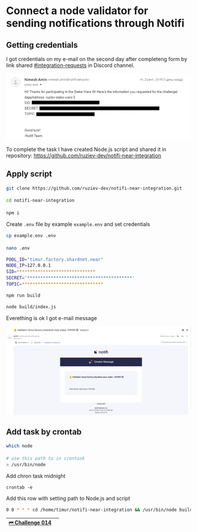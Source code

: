 # Connect a node validator for sending notifications through Notifi

## Getting credentials

I got credentials on my e-mail on the second day after completeng form by link shared [#integration-requests](https://discord.com/invite/nAqR3mk3rv) in Discord channel.

![img](../images/monitoring/notifi-service-credentials.png)

To complete the task I have created Node.js script and shared it in repository: https://github.com/ruziev-dev/notifi-near-integration

## Apply script

```bash
git clone https://github.com/ruziev-dev/notifi-near-integration.git

cd notifi-near-integration

npm i
```

Create `.env` file by example `example.env` and set credentials

```bash
cp example.env .env

nano .env
```

```bash
POOL_ID="timur.factory.shardnet.near"
NODE_IP=127.0.0.1
SID=******************************
SECRET='****************************************'
TOPIC=*******************************
```

```bash
npm run build
```

```bash
node build/index.js
```

Everething is ok I got e-mail message

![img](../images/monitoring/notifi-service.png)

## Add task by crontab

```bash
which node

# use this path to in crontask
> /usr/bin/node

```

Add chron task midnight

```
crontab -e
```

Add this row with setting path to Node.js and script

```bash
0 0 * * * cd /home/timur/notifi-near-integration && /usr/bin/node build/index.js > /dev/null 2>&1
```

| [⏮ Challenge 014 ](./challenge_014.md) | <!--  [Challenge 015 ⏭](./challenge_015.md) --> |
| -------------------------------------- | ----------------------------------------------- |
